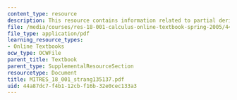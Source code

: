 ```yaml
---
content_type: resource
description: This resource contains information related to partial derivatives.
file: /media/courses/res-18-001-calculus-online-textbook-spring-2005/44a87dc7f4b112cbf16b32e0cec133a3_MITRES_18_001_strang135137.pdf
file_type: application/pdf
learning_resource_types:
- Online Textbooks
ocw_type: OCWFile
parent_title: Textbook
parent_type: SupplementalResourceSection
resourcetype: Document
title: MITRES_18_001_strang135137.pdf
uid: 44a87dc7-f4b1-12cb-f16b-32e0cec133a3
---
```

